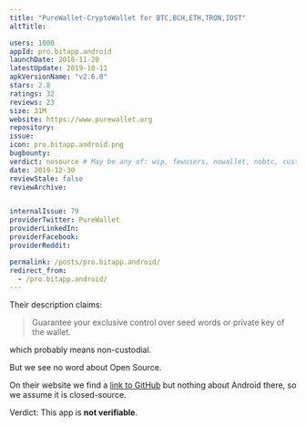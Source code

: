 ```yaml
---
title: "PureWallet-CryptoWallet for BTC,BCH,ETH,TRON,IOST"
altTitle: 

users: 1000
appId: pro.bitapp.android
launchDate: 2018-11-20
latestUpdate: 2019-10-11
apkVersionName: "v2.6.0"
stars: 2.8
ratings: 32
reviews: 23
size: 31M
website: https://www.purewallet.org
repository: 
issue: 
icon: pro.bitapp.android.png
bugbounty: 
verdict: nosource # May be any of: wip, fewusers, nowallet, nobtc, custodial, nosource, nonverifiable, verifiable, bounty, defunct
date: 2019-12-30
reviewStale: false
reviewArchive:


internalIssue: 79
providerTwitter: PureWallet
providerLinkedIn: 
providerFacebook: 
providerReddit: 

permalink: /posts/pro.bitapp.android/
redirect_from:
  - /pro.bitapp.android/
---
```



Their description claims:

> Guarantee your exclusive control over seed words or private key of the wallet.

which probably means non-custodial.

But we see no word about Open Source.

On their website we find a [link to GitHub](https://github.com/BitApp) but nothing
about Android there, so we assume it is closed-source.

Verdict: This app is **not verifiable**.